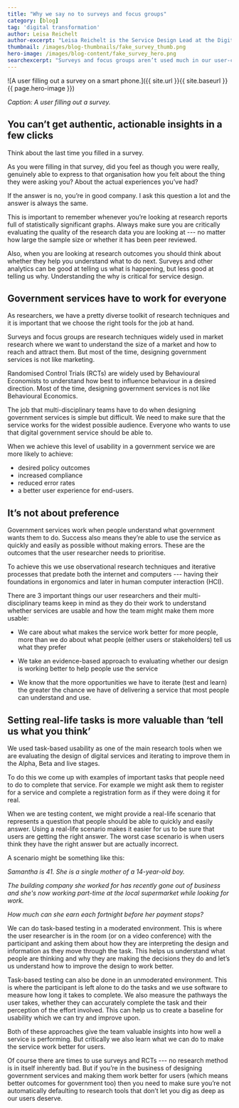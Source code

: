```yaml
---
title: "Why we say no to surveys and focus groups"
category: [blog]
tag: 'digital transformation'
author: Leisa Reichelt
author-excerpt: "Leisa Reichelt is the Service Design Lead at the Digital Transformation Agency."
thumbnail: /images/blog-thumbnails/fake_survey_thumb.png
hero-image: /images/blog-content/fake_survey_hero.png
searchexcerpt: "Surveys and focus groups aren’t used much in our user-centred design process. These are the reasons why."
---
```


![A user filling out a survey on a smart phone.]({{ site.url }}{{ site.baseurl }}{{ page.hero-image }})

*Caption: A user filling out a survey.*

## You can’t get authentic, actionable insights in a few clicks

Think about the last time you filled in a survey. 

As you were filling in that survey, did you feel as though you were really, genuinely able to express to that organisation how you felt about the thing they were asking you? About the actual experiences you’ve had? 

If the answer is no, you’re in good company. I ask this question a lot and the answer is always the same.

This is important to remember whenever you’re looking at research reports full of statistically significant graphs. Always make sure you are critically evaluating the quality of the research data you are looking at --- no matter how large the sample size or whether it has been peer reviewed. 

Also, when you are looking at research outcomes you should think about whether they help you understand what to do next. Surveys and other analytics can be good at telling us what is happening, but less good at telling us why. Understanding the why is critical for service design. 

## Government services have to work for everyone

As researchers, we have a pretty diverse toolkit of research techniques and it is important that we choose the right tools for the job at hand. 

Surveys and focus groups are research techniques widely used in market research where we want to understand the size of a market and how to reach and attract them. But most of the time, designing government services is not like marketing.
 
Randomised Control Trials (RCTs) are widely used by Behavioural Economists to understand how best to influence behaviour in a desired direction. Most of the time, designing government services is not like Behavioural Economics.

The job that multi-disciplinary teams have to do when designing government services is simple but difficult. We need to make sure that the service works for the widest possible audience. Everyone who wants to use that digital government service should be able to.

When we achieve this level of usability in a government service we are more likely to achieve:

- desired policy outcomes
- increased compliance 
- reduced error rates
- a better user experience for end-users. 

## It’s not about preference

Government services work when people understand what government wants them to do. Success also means they’re able to use the service as quickly and easily as possible without making errors. These are the outcomes that the user researcher needs to prioritise. 

To achieve this we use observational research techniques and iterative processes that predate both the internet and computers --- having their foundations in ergonomics and later in human computer interaction (HCI). 

There are 3 important things our user researchers and their multi-disciplinary teams keep in mind as they do their work to understand whether services are usable and how the team might make them more usable:

- We care about what makes the service work better for more people, more than we do about what people (either users or stakeholders) tell us what they prefer

- We take an evidence-based approach to evaluating whether our design is working better to help people use the service

- We know that the more opportunities we have to iterate (test and learn) the greater the chance we have of delivering a service that most people can understand and use.

## Setting real-life tasks is more valuable than ‘tell us what you think’

We used task-based usability as one of the main research tools when we are evaluating the design of digital services and iterating to improve them in the Alpha, Beta and live stages.

To do this we come up with  examples of important tasks that people need to do to complete that service. For example we might ask them to register for a service and complete a registration form as if they were doing it for real. 

When we are testing content, we might provide a real-life scenario that represents a question that people should be able to quickly and easily answer. Using a real-life scenario makes it easier for us to be sure that users are getting the right answer. The worst case scenario is when users think they have the right answer but are actually incorrect.

A scenario might be something like this:

*Samantha is 41. She is a single mother of a 14-year-old boy.* 

*The building company she worked for has recently gone out of business and she's now working part-time at the local supermarket while looking for work.*

*How much can she earn each fortnight before her payment stops?*

We can do task-based testing in a moderated environment. This is where the user researcher is in the room (or on a video conference) with the participant and asking them about how they are interpreting the design and information as they move through the task. This helps us understand what people are thinking and why they are making the decisions they do and let’s us understand how to improve the design to work better.

Task-based testing can also be done in an unmoderated environment. This is where the participant is left alone to do the tasks and we use software to measure how long it takes to complete. We also measure the pathways the user takes, whether they can accurately complete the task and their perception of the effort involved. This can help us to create a baseline for usability which we can try and improve upon.

Both of these approaches give the team valuable insights into how well a service is performing. But critically we also learn what we can do to make the service work better for users.

Of course there are times to use surveys and RCTs --- no research method is in itself inherently bad. But if you’re in the business of designing government services and making them work better for users (which means better outcomes for government too) then you need to make sure you’re not automatically defaulting to research tools that don’t let you dig as deep as our users deserve.
